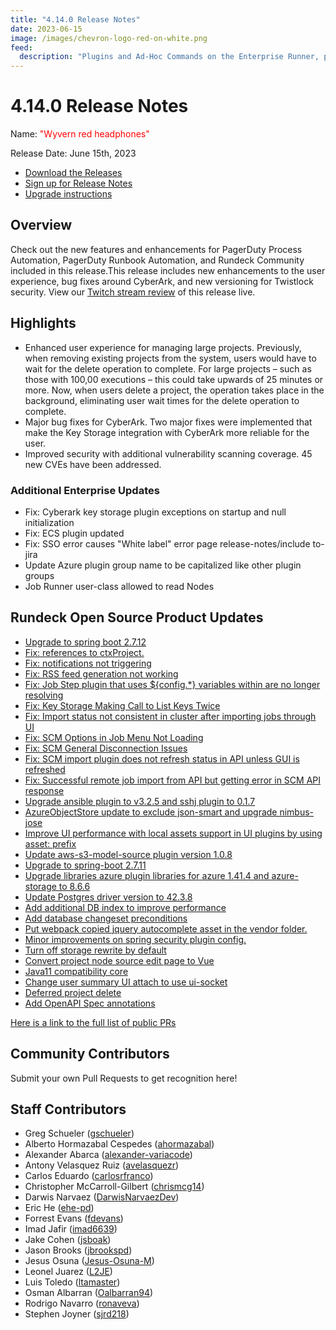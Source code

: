 ```yaml
---
title: "4.14.0 Release Notes"
date: 2023-06-15
image: /images/chevron-logo-red-on-white.png
feed:
  description: "Plugins and Ad-Hoc Commands on the Enterprise Runner, plus more Plugin enhancements."
---
```

# 4.14.0 Release Notes

Name: <span style="color: red"><span class="glyphicon glyphicon-headphones"></span> "Wyvern red headphones"</span>

Release Date: June 15th, 2023

- [Download the Releases](https://download.rundeck.com/)
- [Sign up for Release Notes](https://www.rundeck.com/release-notes-signup)
- [Upgrade instructions](/upgrading/)

## Overview

Check out the new features and enhancements for PagerDuty Process Automation, PagerDuty Runbook Automation, and Rundeck Community included in this release.This release includes new enhancements to the user experience, bug fixes around CyberArk, and new versioning for Twistlock security.
View our [Twitch stream review](https://www.twitch.tv/pdcommunity) of this release live.

## Highlights

* Enhanced user experience for managing large projects. Previously, when removing existing projects from the system, users would have to wait for the delete operation to complete.  For large projects – such as those with 100,00 executions – this could take upwards of 25 minutes or more. Now, when users delete a project, the operation takes place in the background, eliminating user wait times for the delete operation to complete.
* Major bug fixes for CyberArk. Two major fixes were implemented that make the Key Storage integration with CyberArk more reliable for the user.
* Improved security with additional vulnerability scanning coverage. 45 new CVEs have been addressed.

### Additional Enterprise Updates

* Fix: Cyberark key storage plugin exceptions on startup and null initialization
* Fix: ECS plugin updated
* Fix: SSO error causes "White label" error page  release-notes/include to-jira
* Update Azure plugin group name to be capitalized like other plugin groups
* Job Runner user-class allowed to read Nodes

## Rundeck Open Source Product Updates

* [Upgrade to spring boot 2.7.12](https://github.com/rundeck/rundeck/pull/8389)
* [Fix: references to ctxProject.](https://github.com/rundeck/rundeck/pull/8388)
* [Fix: notifications not triggering](https://github.com/rundeck/rundeck/pull/8383)
* [Fix: RSS feed generation not working](https://github.com/rundeck/rundeck/pull/8089)
* [Fix: Job Step plugin that uses ${config.*} variables within are no longer resolving](https://github.com/rundeck/rundeck/pull/8352)
* [Fix: Key Storage Making Call to List Keys Twice](https://github.com/rundeck/rundeck/pull/8346)
* [Fix: Import status not consistent in cluster after importing jobs through UI](https://github.com/rundeck/rundeck/pull/8382)
* [Fix: SCM Options in Job Menu Not Loading](https://github.com/rundeck/rundeck/pull/8366)
* [Fix: SCM General Disconnection Issues](https://github.com/rundeck/rundeck/pull/8300)
* [Fix: SCM import plugin does not refresh status in API unless GUI is refreshed](https://github.com/rundeck/rundeck/pull/8253)
* [Fix: Successful remote job import from API but getting error in SCM API response](https://github.com/rundeck/rundeck/pull/8285)
* [Upgrade ansible plugin to v3.2.5 and sshj plugin to 0.1.7](https://github.com/rundeck/rundeck/pull/8379)
* [AzureObjectStore update to exclude json-smart and upgrade nimbus-jose](https://github.com/rundeck/rundeck/pull/8371)
* [Improve UI performance with local assets support in UI plugins by using asset: prefix](https://github.com/rundeck/rundeck/pull/8370)
* [Update aws-s3-model-source plugin version 1.0.8](https://github.com/rundeck/rundeck/pull/8369)
* [Upgrade to spring-boot 2.7.11](https://github.com/rundeck/rundeck/pull/8364)
* [Upgrade libraries azure plugin libraries for azure 1.41.4 and azure-storage to 8.6.6](https://github.com/rundeck/rundeck/pull/8362)
* [Update Postgres driver version to 42.3.8](https://github.com/rundeck/rundeck/pull/8361)
* [Add additional DB index to improve performance](https://github.com/rundeck/rundeck/pull/8354)
* [Add database changeset preconditions](https://github.com/rundeck/rundeck/pull/8354)
* [Put webpack copied jquery autocomplete asset in the vendor folder.](https://github.com/rundeck/rundeck/pull/8328)
* [Minor improvements on spring security plugin config.](https://github.com/rundeck/rundeck/pull/8321)
* [Turn off storage rewrite by default](https://github.com/rundeck/rundeck/pull/8316)
* [Convert project node source edit page to Vue](https://github.com/rundeck/rundeck/pull/8308)
* [Java11 compatibility core](https://github.com/rundeck/rundeck/pull/8306)
* [Change user summary UI attach to use ui-socket](https://github.com/rundeck/rundeck/pull/8296)
* [Deferred project delete](https://github.com/rundeck/rundeck/pull/8265)
* [Add OpenAPI Spec annotations](https://github.com/rundeck/rundeck/pull/8196)
  
[Here is a link to the full list of public PRs](https://github.com/rundeck/rundeck/pulls?q=is%3Apr+milestone%3A4.14.0+is%3Aclosed)

## Community Contributors

Submit your own Pull Requests to get recognition here!

## Staff Contributors

* Greg Schueler ([gschueler](https://github.com/gschueler))
* Alberto Hormazabal Cespedes ([ahormazabal](https://github.com/ahormazabal))
* Alexander Abarca ([alexander-variacode](https://github.com/alexander-variacode))
* Antony Velasquez Ruiz ([avelasquezr](https://github.com/avelasquezr))
* Carlos Eduardo ([carlosrfranco](https://github.com/carlosrfranco))
* Christopher McCarroll-Gilbert ([chrismcg14](https://github.com/chrismcg14))
* Darwis Narvaez ([DarwisNarvaezDev](https://github.com/DarwisNarvaezDev))
* Eric He ([ehe-pd](https://github.com/ehe-pd))
* Forrest Evans ([fdevans](https://github.com/fdevans))
* Imad Jafir ([imad6639](https://github.com/imad6639))
* Jake Cohen ([jsboak](https://github.com/jsboak))
* Jason Brooks ([jbrookspd](https://github.com/jbrookspd))
* Jesus Osuna ([Jesus-Osuna-M](https://github.com/Jesus-Osuna-M))
* Leonel Juarez ([L2JE](https://github.com/L2JE))
* Luis Toledo ([ltamaster](https://github.com/ltamaster))
* Osman Albarran ([Oalbarran94](https://github.com/Oalbarran94))
* Rodrigo Navarro ([ronaveva](https://github.com/ronaveva))
* Stephen Joyner ([sjrd218](https://github.com/sjrd218))
